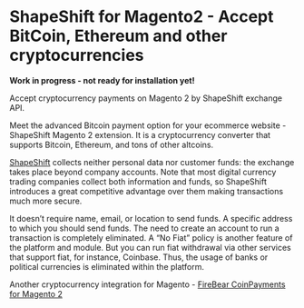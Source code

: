 # ShapeShift for Magento2 - Accept BitCoin, Ethereum and other cryptocurrencies 

<b>Work in progress - not ready for installation yet!</b>

Accept cryptocurrency payments on Magento 2 by ShapeShift exchange API.

Meet the advanced Bitcoin payment option for your ecommerce website - ShapeShift Magento 2 extension. It is a cryptocurrency converter that supports Bitcoin, Ethereum, and tons of other altcoins. 

<a href="https://shapeshift.io" target="_blank">ShapeShift</a> collects neither personal data nor customer funds: the exchange takes place beyond company accounts. Note that most digital currency trading companies collect both information and funds, so ShapeShift introduces a great competitive advantage over them making transactions much more secure.

It doesn’t require name, email, or location to send funds. A specific address to which you should send funds. The need to create an account to run a transaction is completely eliminated.
A “No Fiat” policy is another feature of the platform and module. But you can run fiat withdrawal via other services that support fiat, for instance, Coinbase. Thus, the usage of banks or political currencies is eliminated within the platform.

Another cryptocurrency integration for Magento - <a href="https://firebearstudio.com/coinpayments-for-magento-2-bitcoin-ethereum-cryptocurrency.html">FireBear CoinPayments for Magento 2</a>
